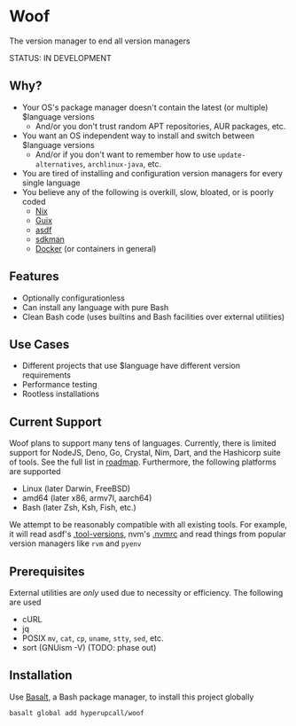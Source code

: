 # Woof

The version manager to end all version managers

STATUS: IN DEVELOPMENT

## Why?

- Your OS's package manager doesn't contain the latest (or multiple) $language versions
  - And/or you don't trust random APT repositories, AUR packages, etc.
- You want an OS independent way to install and switch between $language versions
  - And/or if you don't want to remember how to use `update-alternatives`, `archlinux-java`, etc.
- You are tired of installing and configuration version managers for every single language
- You believe any of the following is overkill, slow, bloated, or is poorly coded
  - [Nix](https://nixos.org)
  - [Guix](https://guix.gnu.org/en/download)
  - [asdf](https://github.com/asdf-vm/asdf)
  - [sdkman](https://github.com/sdkman/sdkman-cli)
  - [Docker](https://www.docker.com) (or containers in general)

## Features

- Optionally configurationless
- Can install any language with pure Bash
- Clean Bash code (uses builtins and Bash facilities over external utilities)

## Use Cases

- Different projects that use $language have different version requirements
- Performance testing
- Rootless installations

## Current Support

Woof plans to support many tens of languages. Currently, there is limited support for NodeJS, Deno, Go, Crystal, Nim, Dart, and the Hashicorp suite of tools. See the full list in [roadmap](./docs/roadmap.md). Furthermore, the following platforms are supported

- Linux (later Darwin, FreeBSD)
- amd64 (later x86, armv7l, aarch64)
- Bash (later Zsh, Ksh, Fish, etc.)

We attempt to be reasonably compatible with all existing tools. For example, it will read asdf's [.tool-versions](https://asdf-vm.com/manage/configuration.html#tool-versions), nvm's [.nvmrc](https://github.com/nvm-sh/nvm#nvmrc) and read things from popular version managers like `rvm` and `pyenv`

## Prerequisites

External utilities are _only_ used due to necessity or efficiency. The following are used

- cURL
- jq
- POSIX `mv`, `cat`, `cp`, `uname`, `stty`, `sed`, etc.
- sort (GNUism -V) (TODO: phase out)

## Installation

Use [Basalt](https://github.com/hyperupcall/basalt), a Bash package manager, to install this project globally

```sh
basalt global add hyperupcall/woof
```
